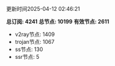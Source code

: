 更新时间2025-04-12 02:46:21

**总订阅: 4241**
**总节点: 10199**
**有效节点: 2611**
- v2ray节点: 1409
- trojan节点: 1067
- ss节点: 130
- ssr节点: 5
